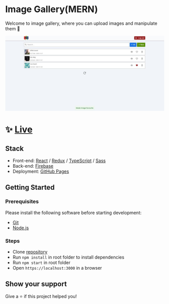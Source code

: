 # Image Gallery(MERN)

Welcome to image gallery, where you can upload images and manipulate them 👋
 
![This is an image](/preview.jpg)

# ✨ [Live](https://daler-developer.github.io/image-gallery/)

## Stack
 - Front-end: [React](https://reactjs.org/) / [Redux](https://redux.js.org/) / [TypeScript](https://www.typescriptlang.org/) / [Sass](https://sass-lang.com/)
 - Back-end: [Firebase](https://firebase.google.com/?authuser=0)
 - Deployment: [GitHub Pages](https://pages.github.com/)


## Getting Started

### Prerequisites

Please install the following software before starting development:
  - [Git](https://git-scm.com/downloads)
  - [Node.js](https://nodejs.org/en/download/)

### Steps
  - Clone [repository](https://github.com/daler-developer/todo-list-mern)
  - Run `npm install` in root folder to install dependencies
  - Run `npm start` in root folder
  - Open `https://localhost:3000` in a browser
  
   
## Show your support

Give a ⭐️ if this project helped you!
